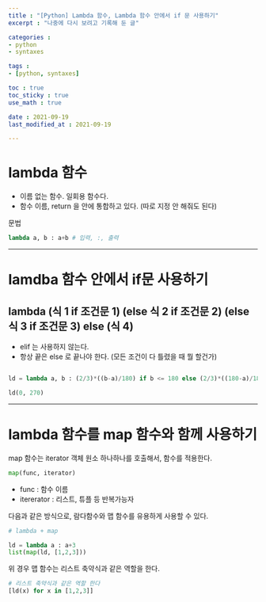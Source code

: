 ```yaml
---
title : "[Python] Lambda 함수, Lambda 함수 안에서 if 문 사용하기"
excerpt : "나중에 다시 보려고 기록해 둔 글"

categories : 
- python
- syntaxes

tags : 
- [python, syntaxes]

toc : true 
toc_sticky : true 
use_math : true

date : 2021-09-19
last_modified_at : 2021-09-19

---
```


# lambda 함수 

- 이름 없는 함수. 일회용 함수다. 
- 함수 이름, return 을 안에 통합하고 있다. (따로 지정 안 해줘도 된다)

문법 
```python
lambda a, b : a+b # 입력, :, 출력
```

---

# lamdba 함수 안에서 if문 사용하기 

## lambda (식 1 if 조건문 1) (else 식 2 if 조건문 2) (else 식 3 if 조건문 3) else (식 4)

- elif 는 사용하지 않는다. 
- 항상 끝은 else 로 끝나야 한다. (모든 조건이 다 틀렸을 때 뭘 할건가)

```python

ld = lambda a, b : (2/3)*((b-a)/180) if b <= 180 else (2/3)*((180-a)/180) + (1/3)*((b-180)/180) if a < 180 and 180 < b else (1/3)*((b-a)/180)

ld(0, 270)
```

---

# lambda 함수를 map 함수와 함께 사용하기 

map 함수는 iterator 객체 원소 하나하나를 호출해서, 함수를 적용한다. 

```python
map(func, iterator)
```
- func : 함수 이름
- itererator : 리스트, 튜플 등 반복가능자

다음과 같은 방식으로, 람다함수와 맵 함수를 유용하게 사용할 수 있다. 

```python
# lambda + map

ld = lambda a : a+3
list(map(ld, [1,2,3]))
```

위 경우 맵 함수는 리스트 축약식과 같은 역할을 한다. 

```python
# 리스트 축약식과 같은 역할 한다
[ld(x) for x in [1,2,3]]
```

